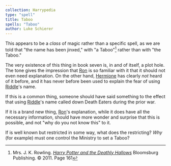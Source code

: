 ```yaml
---
collection: Harrypedia
type: "spell"
title: Taboo
spells: "Taboo"
author: Luke Schierer
---
```


This appears to be a *class* of magic rather than a specific spell,
as we are told that "the name has been jinxed," with "a Taboo"[^240212-1]
rather than with "the Taboo."

The very existence of this thing in book seven is, in and of itself, a 
plot hole.  The tone gives the impression that [Ron] is so familiar with
it that it should not even need explanation.  On the other hand, 
[Hermione] has clearly *not* heard of it before, and it has never before been used to explain the fear of using [Riddle]'s name. 

If this is a common thing, someone should have said something to the
effect that using [Riddle]'s name called down Death Eaters during the
prior war.  

If it is a brand new thing, [Ron]'s explanation, while it does have
all the necessary information, should have more wonder and surprise
that this is possible, and not "why do you not know this" to it.

If is well known but restricted in some way, what does the restricting?
*Why* (for example) must one control the Ministry to set a Taboo?

[Riddle]: <../../../people/Riddle/Tom_Marvolo/>

[Harry]: <../../../people/Potter/Harry_James/>

[Hermione]: <../../../people/Granger/Hermione_Jean/>

[Ron]: <../../../people/Weasley/Ronald_Bilius/>

[^240212-1]: Mrs. J. K. Rowling.
    _[Harry Potter and the Deathly Hallows]_
    Bloomsburg Publishing. © 2011. Page 161

[Harry Potter and the Deathly Hallows]: https://www.librarything.com/work/3577382/